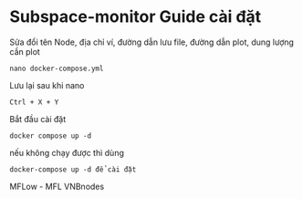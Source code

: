 # Subspace-monitor Guide cài đặt

Sửa đổi tên Node, địa chỉ ví, đường dẫn lưu file, đường dẫn plot, dung lượng cần plot
```
nano docker-compose.yml 
```
Lưu lại sau khi nano
```
Ctrl + X + Y 
```
Bắt đầu cài đặt
```
docker compose up -d
```
nếu không chạy được thì dùng 
```
docker-compose up -d để cài đặt
```

MFLow - MFL VNBnodes

